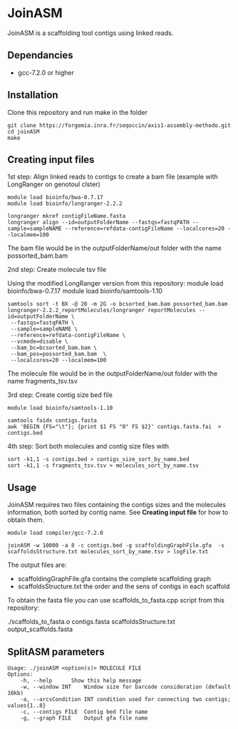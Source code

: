 # JoinASM

JoinASM is a scaffolding tool contigs using linked reads.

## Dependancies
- gcc-7.2.0 or higher

## Installation

Clone this repository and run make in the folder

    git clone https://forgemia.inra.fr/seqoccin/axis1-assembly-methodo.git
    cd joinASM
    make

## Creating input files

1st step: Align linked reads to contigs to create a bam file (example with LongRanger on genotoul clster)


    module load bioinfo/bwa-0.7.17
    module load bioinfo/longranger-2.2.2

    longranger mkref contigFileName.fasta
    longranger align --id=outputFolderName --fastqs=fastqPATH --sample=sampleNAME --reference=refdata-contigFileName --localcores=20 --localmem=100

The bam file would be in the outputFolderName/out folder with the name possorted_bam.bam

2nd step: Create molecule tsv file

Using the modified LongRanger version from this repository:
    module load bioinfo/bwa-0.7.17
    module load bioinfo/samtools-1.10

    samtools sort -t BX -@ 20 -m 2G -o bcsorted_bam.bam possorted_bam.bam
    longranger-2.2.2_reportMolecules/longranger reportMolecules --id=outputFolderName \
     --fastqs=fastqPATH \
     --sample=sampleNAME \
     --reference=refdata-contigFileName \
     --vcmode=disable \
     --bam_bc=bcsorted_bam.bam \
     --bam_pos=possorted_bam.bam  \
     --localcores=20 --localmem=100

The molecule file would be in the outputFolderName/out folder with the name
fragments_tsv.tsv

3rd step: Create contig size bed file

    module load bioinfo/samtools-1.10

    samtools faidx contigs.fasta
    awk 'BEGIN {FS="\t"}; {print $1 FS "0" FS $2}' contigs.fasta.fai  > contigs.bed

4th step: Sort both molecules and contig size files with

    sort -k1,1 -s contigs.bed > contigs_size_sort_by_name.bed
    sort -k1,1 -s fragments_tsv.tsv > molecules_sort_by_name.tsv


## Usage

JoinASM requires two files containing the contigs sizes and the molecules information, both sorted by contig name. See **Creating input file** for how to obtain them.

    module load compiler/gcc-7.2.0

    joinASM -w 10000 -a 8 -c contigs.bed -g scaffoldingGraphFile.gfa  -s scaffoldsStructure.txt molecules_sort_by_name.tsv > logFile.txt

The output files are:
  - scaffoldingGraphFile.gfa contains the complete scaffolding graph
  - scaffoldsStructure.txt the order and the sens of contigs in each scaffold

To obtain the fasta file you can use scaffolds_to_fasta.cpp script from this repository:

./scaffolds_to_fasta.o contigs.fasta scaffoldsStructure.txt output_scaffolds.fasta


## SplitASM parameters

    Usage: ./joinASM <option(s)> MOLECULE FILE
    Options:
        -h, --help		Show this help message
        -w, --window INT	Window size for barcode consideration (default 10kb)
        -a, --arcsCondition INT	condition used for connecting two contigs; values{1..8}
        -c, --contigs FILE	Contig bed file name
        -g, --graph FILE	Output gfa file name
